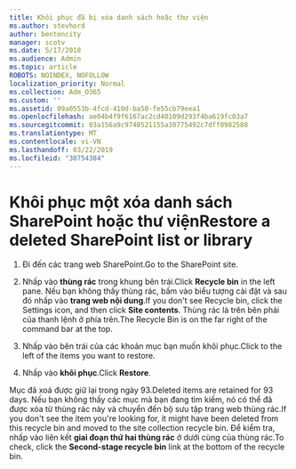 ```yaml
---
title: Khôi phục đã bị xóa danh sách hoặc thư viện
ms.author: stevhord
author: bentoncity
manager: scotv
ms.date: 5/17/2018
ms.audience: Admin
ms.topic: article
ROBOTS: NOINDEX, NOFOLLOW
localization_priority: Normal
ms.collection: Adm_O365
ms.custom: ''
ms.assetid: 09a0553b-4fcd-410d-ba50-fe55cb79eea1
ms.openlocfilehash: ae04b4f9f6167ac2cd40109d293f4ba619fc03a7
ms.sourcegitcommit: 03a156a9c9740521155a30775492c7dff0982588
ms.translationtype: MT
ms.contentlocale: vi-VN
ms.lasthandoff: 03/22/2019
ms.locfileid: "30754384"
---
```

# <a name="restore-a-deleted-sharepoint-list-or-library"></a><span data-ttu-id="a74e6-102">Khôi phục một xóa danh sách SharePoint hoặc thư viện</span><span class="sxs-lookup"><span data-stu-id="a74e6-102">Restore a deleted SharePoint list or library</span></span>

1. <span data-ttu-id="a74e6-103">Đi đến các trang web SharePoint.</span><span class="sxs-lookup"><span data-stu-id="a74e6-103">Go to the SharePoint site.</span></span>
    
2. <span data-ttu-id="a74e6-104">Nhấp vào **thùng rác** trong khung bên trái.</span><span class="sxs-lookup"><span data-stu-id="a74e6-104">Click **Recycle bin** in the left pane.</span></span> <span data-ttu-id="a74e6-105">Nếu bạn không thấy thùng rác, bấm vào biểu tượng cài đặt và sau đó nhấp vào **trang web nội dung**.</span><span class="sxs-lookup"><span data-stu-id="a74e6-105">If you don't see Recycle bin, click the Settings icon, and then click **Site contents**.</span></span> <span data-ttu-id="a74e6-106">Thùng rác là trên bên phải của thanh lệnh ở phía trên.</span><span class="sxs-lookup"><span data-stu-id="a74e6-106">The Recycle Bin is on the far right of the command bar at the top.</span></span>
    
3. <span data-ttu-id="a74e6-107">Nhấp vào bên trái của các khoản mục bạn muốn khôi phục.</span><span class="sxs-lookup"><span data-stu-id="a74e6-107">Click to the left of the items you want to restore.</span></span>
    
4. <span data-ttu-id="a74e6-108">Nhấp vào **khôi phục**.</span><span class="sxs-lookup"><span data-stu-id="a74e6-108">Click **Restore**.</span></span>
    
<span data-ttu-id="a74e6-109">Mục đã xoá được giữ lại trong ngày 93.</span><span class="sxs-lookup"><span data-stu-id="a74e6-109">Deleted items are retained for 93 days.</span></span> <span data-ttu-id="a74e6-110">Nếu bạn không thấy các mục mà bạn đang tìm kiếm, nó có thể đã được xóa từ thùng rác này và chuyển đến bộ sưu tập trang web thùng rác.</span><span class="sxs-lookup"><span data-stu-id="a74e6-110">If you don't see the item you're looking for, it might have been deleted from this recycle bin and moved to the site collection recycle bin.</span></span> <span data-ttu-id="a74e6-111">Để kiểm tra, nhấp vào liên kết **giai đoạn thứ hai thùng rác** ở dưới cùng của thùng rác.</span><span class="sxs-lookup"><span data-stu-id="a74e6-111">To check, click the **Second-stage recycle bin** link at the bottom of the recycle bin.</span></span> 
  

